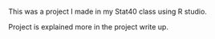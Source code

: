 This was a project I made in my Stat40 class using R studio.

Project is explained more in the project write up. 
